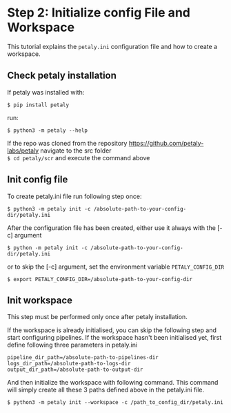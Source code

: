 # Step 2: Initialize config File and Workspace
This tutorial explains the `petaly.ini` configuration file and how to create a workspace.

## Check petaly installation
If petaly was installed with: 

`$ pip install petaly`

run:

`$ python3 -m petaly --help` 

If the repo was cloned from the repository https://github.com/petaly-labs/petaly navigate to the src folder 
<br>`$ cd petaly/scr` and execute the command above

## Init config file

To create petaly.ini file run following step once:

`$ python3 -m petaly init -c /absolute-path-to-your-config-dir/petaly.ini`

After the configuration file has been created, either use it always with the [-c] argument

`$ python -m petaly init -c /absolute-path-to-your-config-dir/petaly.ini`

or to skip the [-c] argument, set the environment variable `PETALY_CONFIG_DIR`

`$ export PETALY_CONFIG_DIR=/absolute-path-to-your-config-dir`

## Init workspace

This step must be performed only once after petaly installation. 

If the workspace is already initialised, you can skip the following step and start configuring pipelines. If the workspace hasn't been initialised yet, first define following three parameters in petaly.ini

```
pipeline_dir_path=/absolute-path-to-pipelines-dir
logs_dir_path=/absolute-path-to-logs-dir
output_dir_path=/absolute-path-to-output-dir
```
And then initialize the workspace with following command. This command will simply create all these 3 paths defined above in the petaly.ini file.

`$ python3 -m petaly init --workspace -c /path_to_config_dir/petaly.ini` 

